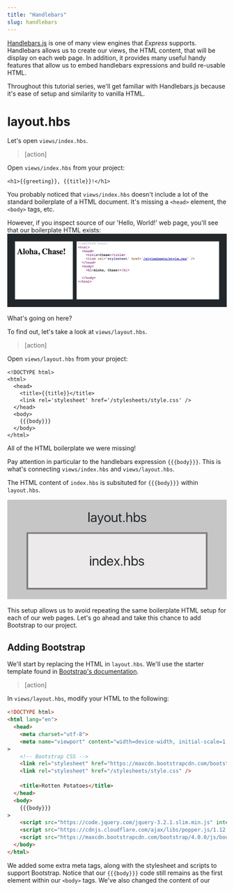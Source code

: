 ```yaml
---
title: "Handlebars"
slug: handlebars
---
```


[Handlebars.js](https://handlebarsjs.com/) is one of many view engines that _Express_ supports.  Handlebars allows us to create our views, the HTML content, that will be display on each web page. In addition, it provides many useful handy features that allow us to embed handlebars expressions and build re-usable HTML.

Throughout this tutorial series, we'll get familiar with Handlebars.js because it's ease of setup and similarity to vanilla HTML.

# layout.hbs

Let's open `views/index.hbs`.

> [action]
>
Open `views/index.hbs` from your project:
>
```
<h1>{{greeting}}, {{title}}!</h1>
```

You probably noticed that `views/index.hbs` doesn't include a lot of the standard boilerplate of a HTML document. It's missing a `<head>` element, the `<body>` tags, etc.

However, if you inspect source of our 'Hello, World!' web page, you'll see that our boilerplate HTML exists: ![Hello World HTML](assets/hello_world_html.jpg)

What's going on here?

To find out, let's take a look at `views/layout.hbs`.

> [action]
>
Open `views/layout.hbs` from your project:
>
```
<!DOCTYPE html>
<html>
  <head>
    <title>{{title}}</title>
    <link rel='stylesheet' href='/stylesheets/style.css' />
  </head>
  <body>
    {{{body}}}
  </body>
</html>
```
>
All of the HTML boilerplate we were missing!

Pay attention in particular to the handlebars expression `{{{body}}}`. This is what's connecting `views/index.hbs` and `views/layout.hbs`.

The HTML content of `index.hbs` is subsituted for `{{{body}}}` within `layout.hbs`.

![Layout Body](assets/layout_body.png)

This setup allows us to avoid repeating the same boilerplate HTML setup for each of our web pages. Let's go ahead and take this chance to add Bootstrap to our project.

## Adding Bootstrap

We'll start by replacing the HTML in `layout.hbs`. We'll use the starter template found in [Bootstrap's documentation](https://getbootstrap.com/docs/4.0/getting-started/introduction/#starter-template).

> [action]
>
In `views/layout.hbs`, modify your HTML to the following:
>
```HTML
<!DOCTYPE html>
<html lang="en">
  <head>
    <meta charset="utf-8">
    <meta name="viewport" content="width=device-width, initial-scale=1, shrink-to-fit=no">
>
    <!-- Bootstrap CSS -->
    <link rel="stylesheet" href="https://maxcdn.bootstrapcdn.com/bootstrap/4.0.0/css/bootstrap.min.css" integrity="sha384-Gn5384xqQ1aoWXA+058RXPxPg6fy4IWvTNh0E263XmFcJlSAwiGgFAW/dAiS6JXm" crossorigin="anonymous">
    <link rel="stylesheet" href="/stylesheets/style.css" />

    <title>Rotten Potatoes</title>
  </head>
  <body>
    {{{body}}}
>
    <script src="https://code.jquery.com/jquery-3.2.1.slim.min.js" integrity="sha384-KJ3o2DKtIkvYIK3UENzmM7KCkRr/rE9/Qpg6aAZGJwFDMVNA/GpGFF93hXpG5KkN" crossorigin="anonymous"></script>
    <script src="https://cdnjs.cloudflare.com/ajax/libs/popper.js/1.12.9/umd/popper.min.js" integrity="sha384-ApNbgh9B+Y1QKtv3Rn7W3mgPxhU9K/ScQsAP7hUibX39j7fakFPskvXusvfa0b4Q" crossorigin="anonymous"></script>
    <script src="https://maxcdn.bootstrapcdn.com/bootstrap/4.0.0/js/bootstrap.min.js" integrity="sha384-JZR6Spejh4U02d8jOt6vLEHfe/JQGiRRSQQxSfFWpi1MquVdAyjUar5+76PVCmYl" crossorigin="anonymous"></script>
  </body>
</html>
```
>
We added some extra meta tags, along with the stylesheet and scripts to support Bootstrap. Notice that our `{{{body}}}` code still remains as the first element within our `<body>` tags. We've also changed the content of our <title> element from using {{title}} to a static value of our web app's name.

If you refresh your browser, you'll notice the update of our CSS.

![Bootstrap CSS](assets/bootstrap_css.jpg)

With Bootstrap set up, let's look at a feature named _Handlebars_ expressions that we'll need to display data from our routers.

# Handlebars Expressions

[Handlebars expressions](http://handlebarsjs.com/expressions.html) allow us to retrieve and display data passed from a router. We've already made use of this feature as we implemented 'Hello, World!'

```
<h1>{{greeting}}, {{title}}!</h1>
```

Both `greeting` and `title` are properties passed as an argument from `routes/index.js`. Let's practice this concept by implementing a new _route_ in our index router with a URL path of `/test`.

> [action]
>
In `routes/index.js`, implement a new _route_ with the URL path `/test`:
>
```
// ...
router.get('/', function(req, res, next) {
  res.render('index', {
    greeting: "Aloha",
    title: "Chase"
  });
});
>
// create new route below
router.get('/test', (req, res) => {
  // render Handlebars template here...
});
>
// ...
```
>
You'll notice that we've created a new GET _route_ below with a URL path of `/test`. Our callback uses the arrow function syntax and omits the `next` parameter.

Next, we'll need to render a _Handlebars_ template inside our callback that will be returned by our response.

> [action]
>
In `routes/index.js`, modify the callback of your `/test` route to the following:
>
```
router.get('/test', (req, res) => {
  res.render('test', { data: 'test' })
});
```

If we navigate to the URL `localhost:3000/test` in our browser, you'll see the following:

![Missing View](assets/missing_view.jpg)

This is because we're trying to access a file in our `views/` folder named `test.hbs`. However, `test.hbs` currently doesn't exist. We'll need to create it next.

> [action]
>
Create a new handlebars template in your `views/` folder named `test.hbs`. Within your file, add the following HTML:
>
```
<h1>Testing... 1, 2, 3.</h1>
```

If you refresh `localhost:3000/test` in your browser, you'll see the Handlebars template we just created.

![New View](assets/new_view.jpg)

Last, let's display the data we passed from our callback in `routes/index.js` in our new view. Do you remember how we previously passed data between our router and our view?

> [challenge]
>
Using the Handlebars expression syntax, change the HTML content so that it will display the following when rendered: ![This Is A Test](assets/testing_view.jpg)

When you're done, check your solution below.

> [solution]
>
In `views/test.hbs`, you should have the following code:
>
```
<h1>Testing... 1, 2, 3. This is a {{data}}.</h1>
```

Finally, we'll explore displaying arrays of data using the `#each` syntax.

## Display Arrays of Data

We can use the `#each` syntax to display arrays of content.

> [action]
>
In `routes/index.js`, add the following array in our code:
>
```
// ...
>
let testArray = [
  { data: 'Snickersnee' },
  { data: 'Cattywampus' },
  { data: 'Gardyloo' },
  { data: 'Taradiddle' },
  { data: 'Bumfuzzle' }
];
>
router.get('/test', (req, res) => {
  res.render('test', {
    data: 'test'
  })
});
```

In our array, we've added a lot of object of nonsensical data. Let's learn how to use the `#each` Handlebars expression to display this data. First, we''ll change the callback of our test route to pass the `testArray` items.

> [action]
>
In `routes/index.js`, modify your `/test` route callback to the following:
>
```
// ...
>
router.get('/test', (req, res) => {
  res.render('test', {
    data: 'test',
    // 1
    test_items: testArray
  })
});
>
// ...
```
>
We change our code so that we pass the `testArray` as a property named `test_items`. This allows us to access `testArray` in our view.

Next, let's navigate to our test view.

> [action]
>
In `views/test.hbs`, add the following code to display our list of arrays:
>
```
<h1>Testing... 1, 2, 3. This is a {{data}}.</h1>
>
<ul>
  {{#each test_items}}
    <li>{{this.data}}</li>
  {{/each}}
</ul>
```
>
Notice how we use the opening `{{#each array_name}}` and closing `{{/each}}` to iterate through our array of data. Within the `#each` Handlebars expression, we access the property of each individual object through `{{this.propertyName}}`.

Refresh the browser and you should see the following: ![Test Items Unstyled](test_items_unstyled.jpg)

We can even add some style using the following Bootstrap classes for [list groups](https://getbootstrap.com/docs/4.0/components/list-group/#flush).

> [action]
>
In `views/test.hbs`, add the following `list-group` classes to our unordered list:
>
```
<h1>Testing... 1, 2, 3. This is a {{data}}.</h1>
>
<ul class="list-group list-group-flush">
  {{#each test_items}}
    <li class="list-group-item">{{this.data}}</li>
  {{/each}}
</ul>
```

When you're done, refresh your browser, and you should see the following: ![Test Items Styled](assets/test_items_styled.jpg)

As you can see, Handlebars makes it really easy to iterate through list of data using its `#each` expression.

# Up Next

In this section, we've taken a closer look at Handlebars and it's features. In the upcoming section, we'll learn about REST resources and implement our first web page for _Rotten Potatoes._
